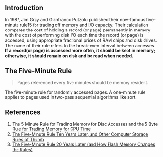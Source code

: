 ## Introduction

In 1987, Jim Gray and Gianfranco Putzolu published their now-famous five-minute rule15 for trading off memory and I/O capacity. 
Their calculation compares the cost of holding a record (or page) permanently in memory with the cost of performing disk I/O each time the record (or page) is accessed, 
using appropriate fractional prices of RAM chips and disk drives. 
The name of their rule refers to the break-even interval between accesses. 
**If a record(or page) is accessed more often, it should be kept in memory; otherwise, it should remain on disk and be read when needed.**

## The Five-Minute Rule

> Pages referenced every five minutes should be memory resident.


The five-minute rule for randomly accessed pages. 
A one-minute rule applies to pages used in two-pass sequential algorithms like sort.

## References

1. [The 5 Minute Rule for Trading Memory for Disc Accesses and the 5 Byte Rule for Trading Memory for CPU Time](http://notes.stephenholiday.com/Five-Minute-Rule.pdf)
2. [The Five-Minute Rule Ten Years Later, and Other Computer Storage Rules of Thumb](http://notes.stephenholiday.com/Five-Minute-Rule-10-Years-Later.pdf)
3. [The Five-Minute Rule 20 Years Later (and How Flash Memory Changes the Rules)](http://notes.stephenholiday.com/Five-Minute-Rule-20-Years-Later.pdf)

